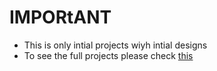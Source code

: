 # IMPORtANT

- This is only intial projects wiyh intial designs
- To see the full projects please check [this](https://github.com/OmarReda2/Angular_projects)

